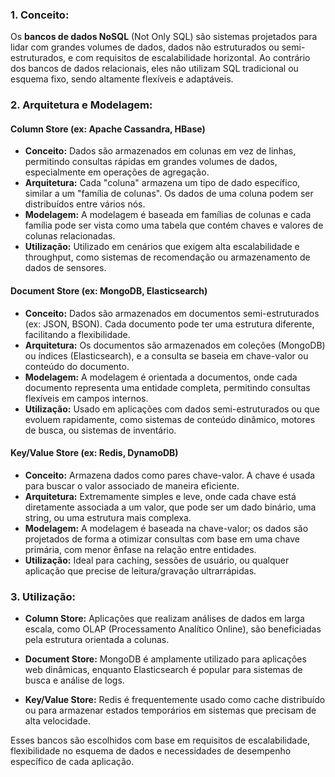 ### 1. Conceito:
Os **bancos de dados NoSQL** (Not Only SQL) são sistemas projetados para lidar com grandes volumes de dados, dados não estruturados ou semi-estruturados, e com requisitos de escalabilidade horizontal. Ao contrário dos bancos de dados relacionais, eles não utilizam SQL tradicional ou esquema fixo, sendo altamente flexíveis e adaptáveis.

### 2. Arquitetura e Modelagem:

#### **Column Store (ex: Apache Cassandra, HBase)**
- **Conceito:** Dados são armazenados em colunas em vez de linhas, permitindo consultas rápidas em grandes volumes de dados, especialmente em operações de agregação.
- **Arquitetura:** Cada "coluna" armazena um tipo de dado específico, similar a um "família de colunas". Os dados de uma coluna podem ser distribuídos entre vários nós.
- **Modelagem:** A modelagem é baseada em famílias de colunas e cada família pode ser vista como uma tabela que contém chaves e valores de colunas relacionadas.
- **Utilização:** Utilizado em cenários que exigem alta escalabilidade e throughput, como sistemas de recomendação ou armazenamento de dados de sensores.

#### **Document Store (ex: MongoDB, Elasticsearch)**
- **Conceito:** Dados são armazenados em documentos semi-estruturados (ex: JSON, BSON). Cada documento pode ter uma estrutura diferente, facilitando a flexibilidade.
- **Arquitetura:** Os documentos são armazenados em coleções (MongoDB) ou índices (Elasticsearch), e a consulta se baseia em chave-valor ou conteúdo do documento.
- **Modelagem:** A modelagem é orientada a documentos, onde cada documento representa uma entidade completa, permitindo consultas flexíveis em campos internos.
- **Utilização:** Usado em aplicações com dados semi-estruturados ou que evoluem rapidamente, como sistemas de conteúdo dinâmico, motores de busca, ou sistemas de inventário.

#### **Key/Value Store (ex: Redis, DynamoDB)**
- **Conceito:** Armazena dados como pares chave-valor. A chave é usada para buscar o valor associado de maneira eficiente.
- **Arquitetura:** Extremamente simples e leve, onde cada chave está diretamente associada a um valor, que pode ser um dado binário, uma string, ou uma estrutura mais complexa.
- **Modelagem:** A modelagem é baseada na chave-valor; os dados são projetados de forma a otimizar consultas com base em uma chave primária, com menor ênfase na relação entre entidades.
- **Utilização:** Ideal para caching, sessões de usuário, ou qualquer aplicação que precise de leitura/gravação ultrarrápidas.

### 3. Utilização:

- **Column Store:** Aplicações que realizam análises de dados em larga escala, como OLAP (Processamento Analítico Online), são beneficiadas pela estrutura orientada a colunas.
  
- **Document Store:** MongoDB é amplamente utilizado para aplicações web dinâmicas, enquanto Elasticsearch é popular para sistemas de busca e análise de logs.

- **Key/Value Store:** Redis é frequentemente usado como cache distribuído ou para armazenar estados temporários em sistemas que precisam de alta velocidade.

Esses bancos são escolhidos com base em requisitos de escalabilidade, flexibilidade no esquema de dados e necessidades de desempenho específico de cada aplicação.